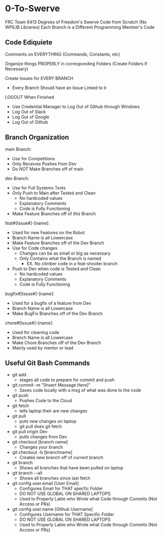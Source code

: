 # 0-To-Swerve
FRC Team 6413 Degrees of Freedom's Swerve Code from Scratch (No WPILIB Libraries) Each Branch is a Different Programming Member's Code

## Code Ediquiete

  Comments on EVERYTHING (Commands, Constants, etc)
  
  Organize things PROPERLY in corresponding Folders (Create Folders if Necessary)
  
  Create Issues for EVERY BRANCH
  - Every Branch Should have an Issue Linked to it
    
  LOGOUT When Finished
  - Use Credential Manager to Log Out of Github through Windows
  - Log Out of Slack
  - Log Out of Google
  - Log Out of Github

## Branch Organization

main Branch: 

- Use for Competitions
- Only Receives Pushes from Dev
- Do *NOT* Make Branches off of main

dev Branch:

-  Use for Full Systems Tests
- Only Push to Main after Tested and Clean
	- No hardcoded values
	-  Explanatory Comments
	- Code is Fully Functioning
-  Make Feature Branches off of *this* Branch

feat#[Issue#]-[name]: 

- Used for new Features on the Robot
- Branch Name is all Lowercase
- Make Feature Branches off of the Dev Branch
-  Use for Code changes
	- Changes can be as small or big as necessary
	- Only Contains what the Branch is named
		- EX. No climber code in a feat-shooter branch
-  Push to Dev when code is Tested and Clean
	- No hardcoded values
	-  Explanatory Comments
	- Code is Fully Functioning

bugfix#[Issue#]-[name]: 

- Used for a bugfix of a feature from Dev
- Branch Name is all Lowercase
- Make BugFix Branches off of the Dev Branch

chore#[Issue#]-[name]: 

- Used for cleaning code
- Branch Name is all Lowercase
- Make Chore Branches off of the Dev Branch
- Mainly used by mentor or lead


## Useful Git Bash Commands
- git add .
	- stages all code to prepare for commit and push
- git commit -m "[Insert Message Here]" 
	- Saves code locally with a msg of what was done to the code
- git push
	- Pushes Code to the Cloud
- git fetch
	- tells laptop their are new changes
- git pull
	- puts new changes on laptop 
	- git pull does git fetch
- git pull origin Dev
	- pulls changes from Dev
- git checkout [branch name]
	- Changes your branch
- git checkout -b [branchname]
	- Creates new branch off of current branch
- git branch
	- Shows all branches that have been pulled on laptop
- git branch --all
	- Shows all branches since last fetch
- git config user.email [User Email]
  - Configures Email for THAT specfic Folder
  - DO NOT USE GLOBAL ON SHARED LAPTOPS
  - Used to Properly Lable who Wrote what Code through Commits (Not Access or PRs)
- git config user.name [Github Username]
  - Configures Username for THAT Specific Folder
  - DO NOT USE GLOBAL ON SHARED LAPTOPS
  - Used to Properly Lable who Wrote what Code through Commits (Not Access or PRs)
